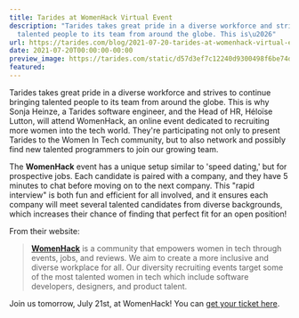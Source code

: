 ```yaml
---
title: Tarides at WomenHack Virtual Event
description: "Tarides takes great pride in a diverse workforce and strives to continue\nbringing
  talented people to its team from around the globe. This is\u2026"
url: https://tarides.com/blog/2021-07-20-tarides-at-womenhack-virtual-event
date: 2021-07-20T00:00:00-00:00
preview_image: https://tarides.com/static/d57d3ef7c12240d9300498f6be74d3a9/0132d/ColorfulCode.jpg
featured:
---
```


<p>Tarides takes great pride in a diverse workforce and strives to continue
bringing talented people to its team from around the globe. This is why Sonja
Heinze, a Tarides software engineer, and the Head of HR, H&eacute;lo&iuml;se Lutton, will
attend WomenHack, an online event dedicated to recruiting more women into the
tech world. They're participating not only to present Tarides to the Women In
Tech community, but to also network and possibly find new talented programmers
to join our growing team.</p>
<p>The <strong>WomenHack</strong> event has a unique setup similar to 'speed dating,' but for
prospective jobs. Each candidate is paired with a company, and they have 5
minutes to chat before moving on to the next company. This &quot;rapid interview&quot; is
both fun and efficient for all involved, and it ensures each company will meet
several talented candidates from diverse backgrounds, which increases their
chance of finding that perfect fit for an open position!</p>
<p>From their website:</p>
<blockquote>
<p><strong><a href="https://womenhack.com/">WomenHack</a></strong> is a community that empowers women in
tech through events, jobs, and reviews. We aim to create a more inclusive and
diverse workplace for all. Our diversity recruiting events target some of the
most talented women in tech which include software developers, designers, and
product talent.&nbsp;</p>
</blockquote>
<p>Join us tomorrow, July 21st, at WomenHack! You can <a href="https://womenhack.com/events/72907/?tickets">get your ticket
here</a>.</p>
